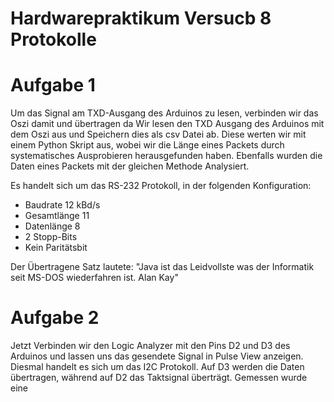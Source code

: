 # Hardwarepraktikum Versucb 8 Protokolle

# Aufgabe 1

Um das Signal am TXD-Ausgang des Arduinos zu lesen, verbinden wir das Oszi damit und übertragen da
Wir lesen den TXD Ausgang des Arduinos mit dem Oszi aus und Speichern dies als csv Datei ab.
Diese werten wir mit einem Python Skript aus, wobei wir die Länge eines Packets durch systematisches Ausprobieren herausgefunden haben.
Ebenfalls wurden die Daten eines Packets mit der gleichen Methode Analysiert.

Es handelt sich um das RS-232 Protokoll, in der folgenden Konfiguration:
-   Baudrate 12 kBd/s
-   Gesamtlänge 11
-   Datenlänge 8
-   2 Stopp-Bits
-   Kein Paritätsbit

Der Übertragene Satz lautete:
"Java ist das Leidvollste was der Informatik seit MS-DOS wiederfahren ist. Alan Kay"

# Aufgabe 2

Jetzt Verbinden wir den Logic Analyzer mit den Pins D2 und D3 des Arduinos und lassen uns das gesendete Signal in Pulse View anzeigen.
Diesmal handelt es sich um das I2C Protokoll. Auf D3 werden die Daten übertragen, während auf D2 das Taktsignal überträgt. Gemessen wurde eine 

